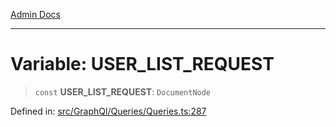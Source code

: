 [Admin Docs](/)

***

# Variable: USER\_LIST\_REQUEST

> `const` **USER\_LIST\_REQUEST**: `DocumentNode`

Defined in: [src/GraphQl/Queries/Queries.ts:287](https://github.com/PalisadoesFoundation/talawa-admin/blob/main/src/GraphQl/Queries/Queries.ts#L287)
